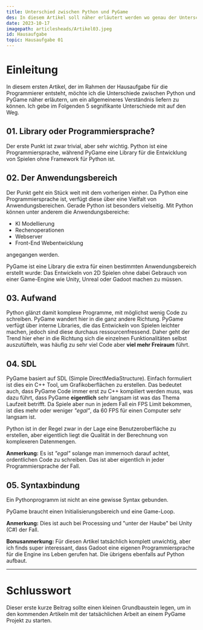 ```yaml
---
title: Unterschied zwischen Python und PyGame
des: In diesem Artikel soll näher erläutert werden wo genau der Unterschied zwischen Python und PyGame liegt.
date: 2023-10-17
imagepath: articlesheads/Artikel03.jpeg
id: Hausaufgabe
topic: Hausaufgabe 01
---
```


# Einleitung

In diesem ersten Artikel, der im Rahmen der Hausaufgabe für die Programmierer entsteht, möchte ich die Unterschiede zwischen Python und PyGame näher erläutern, um ein allgemeineres Verständnis liefern zu können. Ich gebe im Folgenden 5 segnifikante Unterschiede mit auf den Weg.

## 01. Library oder Programmiersprache?

Der erste Punkt ist zwar trivial, aber sehr wichtig.
Python ist eine Programmiersprache, während PyGame eine Library für die Entwicklung von Spielen ohne Framework für Python ist.

## 02. Der Anwendungsbereich

Der Punkt geht ein Stück weit mit dem vorherigen einher. Da Python eine Programmiersprache ist, verfügt diese über eine Vielfalt von Anwendungsbereichen. Gerade Python ist besonders vielseitig. Mit Python können unter anderem die Anwendungsbereiche:

- KI Modellierung
- Rechenoperationen
- Webserver
- Front-End Webentwicklung

angegangen werden.

PyGame ist eine Library die extra für einen bestimmten Anwendungsbereich erstellt wurde:
Das Entwickeln von 2D Spielen ohne dabei Gebrauch von einer Game-Engine wie Unity, Unreal oder Gadoot machen zu müssen.

## 03. Aufwand

Python glänzt damit komplexe Programme, mit möglichst wenig Code zu schreiben. PyGame wandert hier in die ganz andere Richtung. PyGame verfügt über interne Libraries, die das Entwickeln von Spielen leichter machen, jedoch sind diese durchaus ressourcenfressend. Daher geht der Trend hier eher in die Richtung sich die einzelnen Funktionalitäten selbst auszutüfteln, was häufig zu sehr viel Code aber **viel mehr Freiraum** führt.

## 04. SDL

PyGame basiert auf SDL (Simple DirectMediaStructure). Einfach formuliert ist dies ein C++ Tool, um Grafikoberflächen zu erstellen. Das bedeutet auch, dass PyGame Code immer erst zu C++ kompiliert werden muss, was dazu führt, dass PyGame **eigentlich** sehr langsam ist was das Thema Laufzeit betrifft. Da Spiele aber nun in jedem Fall ein FPS Limit bekommen, ist dies mehr oder weniger _"egal"_, da 60 FPS für einen Computer sehr langsam ist.

Python ist in der Regel zwar in der Lage eine Benutzeroberfläche zu erstellen, aber eigentlich liegt die Qualität in der Berechnung von komplexeren Datenmengen.

**Anmerkung:**
Es ist _"egal"_ solange man immernoch darauf achtet, ordentlichen Code zu schreiben. Das ist aber eigentlich in jeder Programmiersprache der Fall.

## 05. Syntaxbindung

Ein Pythonprogramm ist nicht an eine gewisse Syntax gebunden.

PyGame braucht einen Initialisierungsbereich und eine Game-Loop.

**Anmerkung:** Dies ist auch bei Processing und "unter der Haube" bei Unity (C#) der Fall.

**Bonusanmerkung:** Für diesen Artikel tatsächlich komplett unwichtig, aber ich finds super interessant,
dass Gadoot eine eigenen Programmiersprache für die Engine ins Leben gerufen hat. Die übrigens ebenfalls auf Python
aufbaut.

---

# Schlusswort

Dieser erste kurze Beitrag sollte einen kleinen Grundbaustein legen, um in den kommenden Artikeln mit der tatsächlichen Arbeit an einem PyGame Projekt zu starten.

